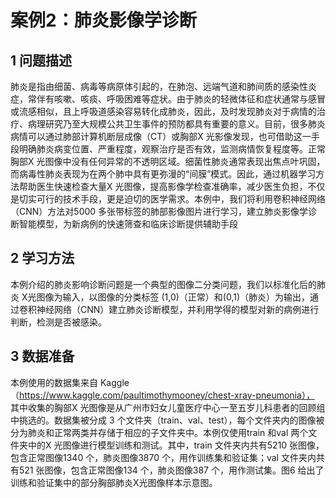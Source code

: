 # 案例2：肺炎影像学诊断

## 1 问题描述

肺炎是指由细菌、病毒等病原体引起的，在肺泡、远端气道和肺间质的感染性炎症，常伴有咳嗽、咳痰、呼吸困难等症状。由于肺炎的轻微体征和症状通常与感冒或流感相似，且上呼吸道感染容易转化成肺炎，因此，及时发现肺炎对于病情的治疗、病理研究乃至大规模公共卫生事件的预防都具有重要的意义。目前，很多肺炎病情可以通过肺部计算机断层成像（CT）或胸部X 光影像发现，也可借助这一手段明确肺炎病变位置、严重程度，观察治疗是否有效，监测病情恢复程度等。正常胸部X 光图像中没有任何异常的不透明区域。细菌性肺炎通常表现出焦点叶巩固，而病毒性肺炎表现为在两个肺中具有更弥漫的“间膜”模式。因此，通过机器学习方法帮助医生快速检查大量X 光图像，提高影像学检查准确率，减少医生负担，不仅是切实可行的技术手段，更是迫切的医学需求。本例中，我们将利用卷积神经网络（CNN）方法对5000 多张带标签的肺部影像图片进行学习，建立肺炎影像学诊断智能模型，为新病例的快速筛查和临床诊断提供辅助手段



## 2 学习方法

本例介绍的肺炎影响诊断问题是一个典型的图像二分类问题，我们以标准化后的肺炎 X光图像为输入，以图像的分类标签  (1,0)（正常）和(0,1)（肺炎）为输出，通过卷积神经网络（CNN）建立肺炎诊断模型，并利用学得的模型对新的病例进行判断，检测是否被感染。



## 3 数据准备

本例使用的数据集来自  Kaggle（https://www.kaggle.com/paultimothymooney/chest-xray-pneumonia）， 其中收集的胸部X 光图像是从广州市妇女儿童医疗中心一至五岁儿科患者的回顾组中挑选的。数据集被分成 3 个文件夹（train、val、test），每个文件夹内的图像被分为肺炎和正常两类并存储于相应的子文件夹中。本例仅使用train 和val 两个文件夹中的X 光图像进行模型训练和测试。其中，train 文件夹内共有5210 张图像，包含正常图像1340 个，肺炎图像3870 个，用作训练集和验证集；val 文件夹内共有521 张图像，包含正常图像134 个，肺炎图像387 个，用作测试集。图6 给出了训练和验证集中的部分胸部肺炎X光图像样本示意图。